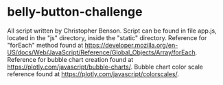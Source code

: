 # belly-button-challenge
All script written by Christopher Benson. 
Script can be found in file app.js, located in the "js" directory, inside the "static" directory. 
Reference for "forEach" method found at <https://developer.mozilla.org/en-US/docs/Web/JavaScript/Reference/Global_Objects/Array/forEach>. Reference for bubble chart creation found at <https://plotly.com/javascript/bubble-charts/>. Bubble chart color scale reference found at <https://plotly.com/javascript/colorscales/>. 